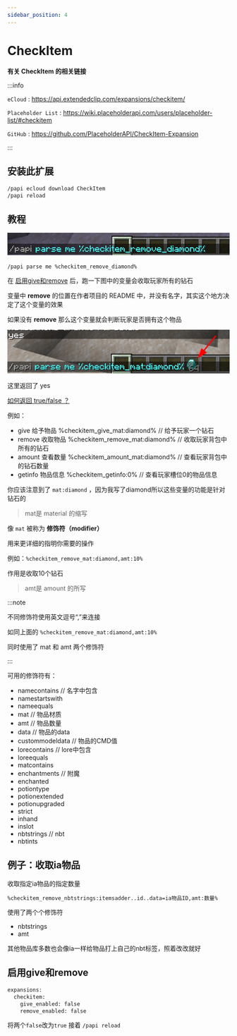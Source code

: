 ```yaml
---
sidebar_position: 4
---
```


# CheckItem

**有关 CheckItem 的相关链接**

:::info

`eCloud` : https://api.extendedclip.com/expansions/checkitem/

`Placeholder List` : https://wiki.placeholderapi.com/users/placeholder-list/#checkitem

`GitHub` : https://github.com/PlaceholderAPI/CheckItem-Expansion

:::

## 安装此扩展
```
/papi ecloud download CheckItem
/papi reload
```

## 教程

![](_images/CheckItem/remove-item.png)
```
/papi parse me %checkitem_remove_diamond%
```

在 [启用give和remove](#启用give和remove) 后，跑一下图中的变量会收取玩家所有的钻石

变量中 **remove** 的位置在作者项目的 README 中，并没有名字，其实这个地方决定了这个变量的效果

如果没有 **remove** 那么这个变量就会判断玩家是否拥有这个物品

![](_images/CheckItem/checkitem.png)

这里返回了 yes

[如何返回 true/false ？](/docs-java/process/plugin/Front-Plugin/PlaceHolderAPI/outline.md#更改-boolean)

例如：

- give 给予物品      %checkitem_give_mat:diamond%    // 给予玩家一个钻石
- remove 收取物品    %checkitem_remove_mat:diamond%  // 收取玩家背包中所有的钻石
- amount 查看数量    %checkitem_amount_mat:diamond%  // 查看玩家背包中的钻石数量
- getinfo 物品信息   %checkitem_getinfo:0%           // 查看玩家槽位0的物品信息

你应该注意到了 `mat:diamond` ，因为我写了diamond所以这些变量的功能是针对钻石的

 > mat是 material 的缩写

像 `mat` 被称为 **修饰符（modifier）**

用来更详细的指明你需要的操作

例如：`%checkitem_remove_mat:diamond,amt:10%`

作用是收取10个钻石

> amt是 amount 的所写

:::note

不同修饰符使用英文逗号“,”来连接

如同上面的 `%checkitem_remove_mat:diamond,amt:10%`

同时使用了 mat 和 amt 两个修饰符

:::

可用的修饰符有：

- namecontains      // 名字中包含
- namestartswith
- nameequals
- mat               // 物品材质
- amt               // 物品数量
- data              // 物品的data
- custommodeldata   // 物品的CMD值
- lorecontains      // lore中包含
- loreequals
- matcontains
- enchantments      // 附魔
- enchanted
- potiontype
- potionextended
- potionupgraded
- strict
- inhand
- inslot
- nbtstrings        // nbt
- nbtints

## 例子：收取ia物品

收取指定ia物品的指定数量

```
%checkitem_remove_nbtstrings:itemsadder..id..data=ia物品ID,amt:数量%
```

使用了两个个修饰符

- nbtstrings
- amt

其他物品库多数也会像ia一样给物品打上自己的nbt标签，照着改改就好

## 启用give和remove

```
expansions:
  checkitem:
    give_enabled: false
    remove_enabled: false
```
将两个`false`改为`true` 接着 `/papi reload`
